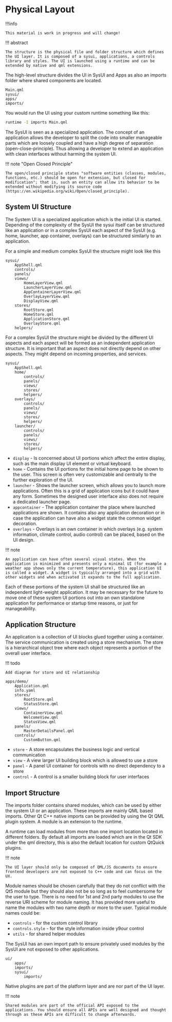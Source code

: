 # Physical Layout

!!!info

    This material is work in progress and will change!


!!! abstract

    The structure is the physical file and folder structure which defines the UI layer. It is composed of a sysui, applications, a controls library and styles. The UI is launched using a runtime and can be extended by native and qml extensions.

The high-level structure divides the UI in SysUI and Apps as also an imports folder where shared components are located.


```
Main.qml
sysui/
apps/
imports/
```

You would run the UI using your custom runtime something like this:

```sh
runtime -I imports Main.qml
```

The SysUI is seen as a specialized application. The concept of an application allows the developer to split the code into smaller manageable parts which are loosely coupled and have a high degree of separation (open-close-principle). Thus allowing a developer to extend an application with clean interfaces without harming the system UI.

!!! note "Open Closed Principle"

    The open/closed principle states "software entities (classes, modules, functions, etc.) should be open for extension, but closed for modification"; that is, such an entity can allow its behavior to be extended without modifying its source code (https://en.wikipedia.org/wiki/Open/closed_principle).

## System UI Structure

The System UI is a specialized application which is the initial UI is started. Depending of the complexity of the SysUI the sysui itself can be structured like an application or in a complex SysUI each aspect of the SysUI (e.g. home, launcher, app container, overlays) can be structured similarly to an application.

For a simple and medium complex SysUI the structure might look like this

```
sysui/
    AppShell.qml
    controls/
    panels/
    views/
        HomeLayerView.qml
        LauncherLayerView.qml
        AppContainerLayerView.qml
        OverlayLayerView.qml
        DisplayView.qml
    stores/
        RootStore.qml
        HomeStore.qml
        ApplicationStore.qml
        OverlayStore.qml
    helpers/
```

For a complex SysUI the structure might be divided by the different UI aspects and each aspect will be formed as an independent application structure. It is important that an aspect does not directly depend on other aspects. They might depend on incoming properties, and services.

```
sysui/
    AppShell.qml
    home/
        controls/
        panels/
        views/
        stores/
        helpers/
    overlays/
        controls/
        panels/
        views/
        stores/
        helpers/
    launcher/
        controls/
        panels/
        views/
        stores/
        helpers/
```

- ``display`` - Is concerned about UI portions which affect the entire display, such as the main display UI element or virtual keyboard.
- ``home`` - Contains the UI portions for the initial home page to be shown to the user. This screen is often very customizable and centrally to the further exploration of the UI.
- ``launcher`` - Shows the launcher screen, which allows you to launch more applications. Often this is a grid of application icons but it could have any form. Sometimes the designed user interface also does not require a dedicated launcher page.
- ``appcontainer`` - The application container the place where launched applications are shown. It contains also any application decoration or in case the application can have also a widget state the common widget decoration.
- ``overlays`` - Overlays is an own container in which overlays (e.g. system information, climate control, audio control) can be placed, based on the UI design.


!!! note

    An application can have often several visual states. When the application is minimized and presents only a minimal UI (for example a weather app shows only the current temperature), this application UI is called a widget. A widget is typically arranged into a grid with other widgets and when activated it expands to the full application.

Each of these portions of the system UI shall be structured like an independent light-weight application. It may be necessary for the future to move one of these system UI portions out into an own standalone application for performance or startup time reasons, or just for manageability.



## Application Structure

An application is a collection of UI blocks glued together using a container. The service communication is created using a store mechanism. The store is a hierarchical object tree where each object represents a portion of the overall user interface.

!!! todo

    Add diagram for store and UI relationship


```
apps/demo/
    Application.qml
    info.yaml
    stores/
        RootStore.qml
        StatusStore.qml
    views/
        ContainerView.qml
        WelcomeView.qml
        StatusView.qml
    panels/
        MasterDetailsPanel.qml
    controls/
        CustomButton.qml
```

* ``store`` - A store encapsulates the business logic and vertical communication
* ``view`` - A view larger UI building block which is allowed to use a store
* ``panel`` - A panel UI container for controls with no direct dependency to a store
* ``control`` - A control is a smaller building block for user interfaces


## Import Structure

The imports folder contains shared modules, which can be used by either the system UI or an application. These imports are mainly QML based imports. Other Qt C++ native imports can be provided by using the Qt QML plugin system. A module is an extension to the runtime.

A runtime can load modules from more than one import location located in different folders. By default all imports are loaded which are in the Qt SDK under the qml directory, this is also the default location for custom QtQuick plugins.


!!! note

    The UI layer should only be composed of QML/JS documents to ensure frontend developers are not exposed to C++ code and can focus on the UX.

Module names should be chosen carefully that they do not conflict with the Qt5 module but they should also not be so long as to feel cumbersome for the user to type. There is no need for 1st and 2nd party modules to use the reverse URI scheme for module naming. It has provided more useful to name the modules with two name depth or more to the user. Typical module names could be:

* `controls` - for the custom control library
* `controls.style` - for the style information inside y9our control
* `utils` - for shared helper modules

The SysUI has an own import path to ensure privately used modules by the SysUI are not exposed to other applications.

```
ui/
    apps/
    imports/
    sysui/
        imports/
```

Native plugins are part of the platform layer and are nor part of the UI layer.


!!! note

    Shared modules are part of the official API exposed to the applications. You should ensure all APIs are well designed and thought through as these APIs are difficult to change afterwards.
